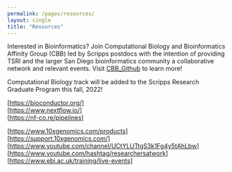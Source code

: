 ```yaml
---
permalink: /pages/resources/
layout: single
title: "Resources"
---
```


Interested in Bioinformatics? Join Computational Biology and Bioinformatics Affinity Group (CBB) led by Scripps postdocs with the intention of providing TSRI and the larger San Diego bioinformatics community a collaborative network and relevant events. Visit [CBB_Github](https://github.com/SuLab/TSRI-CBB) to learn more!  

Computational Biology track will be added to the Scripps Research Graduate Program this fall, 2022!


[https://bioconductor.org/]  
[https://www.nextflow.io/]  
[https://nf-co.re/pipelines]  


[https://www.10xgenomics.com/products]  
[https://support.10xgenomics.com/] 
[https://www.youtube.com/channel/UCtYLUTtgS3k1Fg4y5tAhLbw]  
[https://www.youtube.com/hashtag/researchersatwork]  
[https://www.ebi.ac.uk/training/live-events]  
